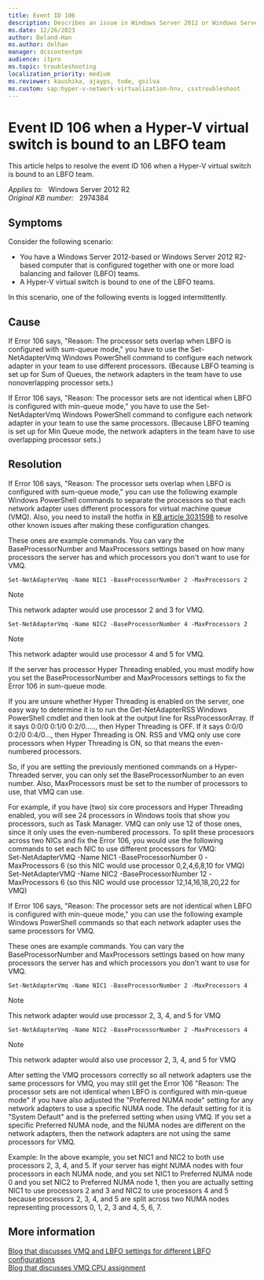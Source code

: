 ```yaml
---
title: Event ID 106
description: Describes an issue in Windows Server 2012 or Windows Server 2012 in which Event ID 106 is logged.
ms.date: 12/26/2023
author: Deland-Han
ms.author: delhan
manager: dcscontentpm
audience: itpro
ms.topic: troubleshooting
localization_priority: medium
ms.reviewer: kaushika, ajayps, tode, gsilva
ms.custom: sap:hyper-v-network-virtualization-hnv, csstroubleshoot
---
```

# Event ID 106 when a Hyper-V virtual switch is bound to an LBFO team

This article helps to resolve the event ID 106 when a Hyper-V virtual switch is bound to an LBFO team.

_Applies to:_ &nbsp; Windows Server 2012 R2  
_Original KB number:_ &nbsp; 2974384

## Symptoms

Consider the following scenario:  

- You have a Windows Server 2012-based or Windows Server 2012 R2-based computer that is configured together with one or more load balancing and failover (LBFO) teams.
- A Hyper-V virtual switch is bound to one of the LBFO teams.  

In this scenario, one of the following events is logged intermittently.

## Cause

If Error 106 says, "Reason: The processor sets overlap when LBFO is configured with sum-queue mode," you have to use the Set-NetAdapterVmq Windows PowerShell command to configure each network adapter in your team to use different processors. (Because LBFO teaming is set up for Sum of Queues, the network adapters in the team have to use nonoverlapping processor sets.)

If Error 106 says, "Reason: The processor sets are not identical when LBFO is configured with min-queue mode," you have to use the Set-NetAdapterVmq  Windows PowerShell command to configure each network adapter in your team to use the same processors. (Because LBFO teaming is set up for Min Queue mode, the network adapters in the team have to use overlapping processor sets.)  

## Resolution

If Error 106 says, "Reason: The processor sets overlap when LBFO is configured with sum-queue mode," you can use the following example Windows PowerShell commands to separate the processors so that each network adapter uses different processors for virtual machine queue (VMQ). Also, you need to install the hotfix in [KB article 3031598](https://support.microsoft.com/help/3031598)  to resolve other known issues after making these configuration changes.  

These ones are example commands. You can vary the BaseProcessorNumber and MaxProcessors  settings based on how many processors the server has and which processors you don't want to use for VMQ.  
  
`Set-NetAdapterVmq -Name NIC1 -BaseProcessorNumber 2 -MaxProcessors 2`  
>[!NOTE]
>This network adapter would use processor 2 and 3 for VMQ.

`Set-NetAdapterVmq -Name NIC2 -BaseProcessorNumber 4 -MaxProcessors 2`  
>[!NOTE]
>This network adapter would use processor 4 and 5 for VMQ.

If the server has processor Hyper Threading enabled, you must modify how you set the BaseProcessorNumber and MaxProcessors settings to fix the Error 106 in sum-queue mode.

If you are unsure whether Hyper Threading is enabled on the server, one easy way to determine it is to run the Get-NetAdapterRSS  Windows PowerShell cmdlet and then look at the output line for RssProcessorArray. If it says 0:0/0 0:1/0 0:2/0....., then Hyper Threading is OFF. If it says 0:0/0 0:2/0 0:4/0..., then Hyper Threading is ON. RSS and VMQ only use core processors when Hyper Threading is ON, so that means the even-numbered processors.  

So, if you are setting the previously mentioned commands on a Hyper-Threaded server, you can only set the BaseProcessorNumber to an even number. Also, MaxProcessors must be set to the number of processors to use, that VMQ can use.  

For example, if you have (two) six core processors and Hyper Threading enabled, you will see 24 processors in Windows tools that show you processors, such as Task Manager. VMQ can only use 12 of those ones, since it only uses the even-numbered processors. To split these processors across two NICs and fix the Error 106, you would use the following commands to set each NIC to use different processors for VMQ:  
Set-NetAdapterVMQ -Name NIC1 -BaseProcessorNumber 0 -MaxProcessors 6 (so this NIC would use processor 0,2,4,6,8,10 for VMQ)  
Set-NetAdapterVMQ -Name NIC2 -BaseProcessorNumber 12 -MaxProcessors 6 (so this NIC would use processor 12,14,16,18,20,22 for VMQ)  

If Error 106 says, "Reason: The processor sets are not identical when LBFO is configured with min-queue mode," you can use the following example Windows PowerShell commands so that each network adapter uses the same processors for VMQ.

These ones are example commands. You can vary the BaseProcessorNumber and MaxProcessors  settings based on how many processors the server has and which processors you don't want to use for VMQ.  

`Set-NetAdapterVmq -Name NIC1 -BaseProcessorNumber 2 -MaxProcessors 4`  

>[!NOTE]
>This network adapter would use processor 2, 3, 4, and 5 for VMQ  

`Set-NetAdapterVmq -Name NIC2 -BaseProcessorNumber 2 -MaxProcessors 4`  
>[!NOTE]
>This network adapter would also use processor 2, 3, 4, and 5 for VMQ

After setting the VMQ processors correctly so all network adapters use the same processors for VMQ, you may still get the Error 106 "Reason: The processor sets are not identical when LBFO is configured with min-queue mode" if you have also adjusted the "Preferred NUMA node" setting for any network adapters to use a specific NUMA node. The default setting for it is "System Default" and is the preferred setting when using VMQ. If you set a specific Preferred NUMA node, and the NUMA nodes are different on the network adapters, then the network adapters are not using the same processors for VMQ.

Example: In the above example, you set NIC1 and NIC2 to both use processors 2, 3, 4, and 5. If your server has eight NUMA nodes with four processors in each NUMA node, and you set NIC1 to Preferred NUMA node 0 and you set NIC2 to Preferred NUMA node 1, then you are actually setting NIC1 to use processors 2 and 3 and NIC2 to use processors 4 and 5 because processors 2, 3, 4, and 5 are split across two NUMA nodes representing processors 0, 1, 2, 3 and 4, 5, 6, 7.

## More information

[Blog that discusses VMQ and LBFO settings for different LBFO configurations](https://blogs.technet.com/b/networking/archive/2013/09/24/vmq-deep-dive-2-of-3.aspx)  
[Blog that discusses VMQ CPU assignment](https://blogs.technet.com/b/networking/archive/2016/01/05/virtual-machine-queue-vmq-cpu-assignment-tips-and-tricks.aspx)
